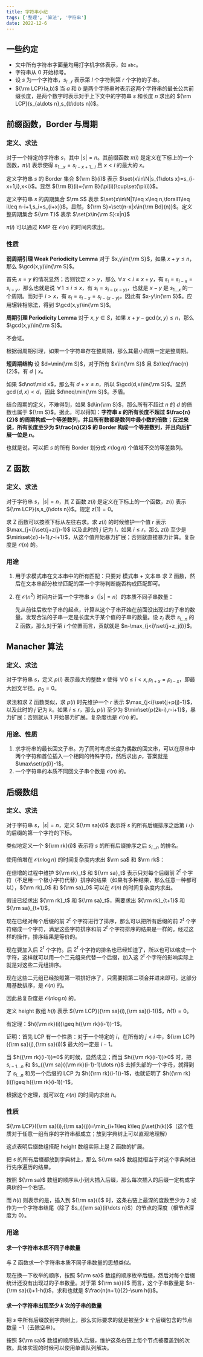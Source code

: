 ```yaml
---
title: 字符串小纪
tags: ['整理', '算法', '字符串']
date: 2022-12-6
---
```


## 一些约定

- 文中所有字符串字面量均用打字机字体表示，如 $\texttt{abc}$。
- 字符串从 $0$ 开始标号。
- 设 $s$ 为一个字符串，$s_{l\dots r}$ 表示第 $l$ 个字符到第 $r$ 个字符的子串。
- ${\rm LCP}(a,b)$ 当 $a$ 和 $b$ 是两个字符串时表示这两个字符串的最长公共前缀长度，是两个数字时表示对于上下文中的字符串 $s$ 和长度 $n$ 求出的 ${\rm LCP}(s_{a\dots n},s_{b\dots n})$。

## 前缀函数，Border 与周期

### 定义、求法

对于一个特定的字符串 $s$，其中 $|s|=n$。其前缀函数 $\pi(i)$ 是定义在下标上的一个函数，$\pi(i)$ 表示使得 $s_{1\dots x}=s_{i-x+1\dots i}$ 且 $x<i$ 的最大的 $x$。

定义字符串 $s$ 的 Border 集合 ${\rm B}(i)$ 表示 $\set{x\in\N|s_{1\dots x}=s_{i-x+1,i},x<i}$。显然 ${\rm B}(i)={\rm B}(\pi(i))\cup\set{\pi(i)}$。

定义字符串 $s$ 的周期集合 $\rm S$ 表示 $\set{x\in\N|1\leq x\leq n,\forall1\leq i\leq n-i+1,s_i=s_{i+x}}$。显然，${\rm S}=\set{n-x|x\in{\rm Bd}(n)}$。定义整周期集合 ${\rm T}$ 表示 $\set{x\in{\rm S}:x|n}$

$\pi(i)$ 可以通过 KMP 在 $\mathcal O(n)$ 的时间内求出。

### 性质

**弱周期引理 Weak Periodicity Lemma** 对于 $x,y\in{\rm S}$，如果 $x+y\leq n$，那么 $\gcd(x,y)\in{\rm S}$。

首先 $x=y$ 的情况显然；否则钦定 $x>y$，那么 $\forall x<i\leq x+y$，有 $s_i=s_{i-x}=s_{i-y}$，那么也就是说 $\forall 1\leq i\leq x$，有 $s_{i}=s_{i-(x-y)}$，也就是 $x-y$ 是 $s_{1\dots x}$ 的一个周期。而对于 $i>x$，有 $s_i=s_{i-x}=s_{i-(x-y)}$，因此有 $x-y\in{\rm S}$。应用辗转相除法，得到 $\gcd(x,y)\in{\rm S}$。

**周期引理 Periodicity Lemma** 对于 $x,y\in S$，如果 $x+y-\gcd(x,y)\leq n$，那么 $\gcd(x,y)\in{\rm S}$。

不会证。

根据弱周期引理，如果一个字符串存在整周期，那么其最小周期一定是整周期。

**短周期结构** 设 $d=\min{\rm S}$，对于所有 $x\in{\rm S}$ 且 $x\leq\frac{n}{2}$，有 $d\mid x$。

如果 $d\not\mid x$，那么有 $d+x\leq n$，所以 $\gcd(d,x)\in{\rm S}$。显然 $\gcd(d,x)<d$，因此 $d\neq\min{\rm S}$。矛盾。

结合周期的定义，不难得到，如果 $d\in{\rm S}$，那么所有不超过 $n$ 的 $d$ 的倍数也属于 ${\rm S}$。据此，可以得知：**字符串 $s$ 的所有长度不超过 $\frac{n}{2}$ 的周期构成一个等差数列，并且所有数都是数列中最小数的倍数；反过来说，所有长度至少为 $\frac{n}{2}$ 的 Border 构成一个等差数列，并且向后扩展一位是 $n$。**

也就是说，可以把 $s$ 的所有 Border 划分成 $\mathcal O(\log n)$ 个值域不交的等差数列。

## Z 函数

### 定义、求法

对于字符串 $s$，$|s|=n$，其 Z 函数 $z(i)$ 是定义在下标上的一个函数，$z(i)$ 表示 ${\rm LCP}(s,s_{i\dots n})$。规定 $z(1)=0$。

求 Z 函数可以按照下标从左往右求。求 $z(i)$ 的时候维护一个值 $r$ 表示 $\max_{j<i}\set{j+z(j)-1}$ 以及此时的 $j$ 记为 $l$，如果 $i\leq r$，那么 $z(i)$ 至少是 $\min\set{z(i-l+1),r-i+1}$，从这个值开始暴力扩展；否则就直接暴力计算。复杂度是 $\mathcal O(n)$ 的。

### 用途

1. 用于求模式串在文本串中的所有匹配：只要对 模式串 + 文本串 求 Z 函数，然后在文本串部分枚举匹配的第一个字符判断能否构成匹配即可。

2. 在 $\mathcal O(n^2)$ 时间内计算一个字符串 $s$（$|s|=n$）的本质不同子串数量：

   先从前往后枚举子串的起点，计算从这个子串开始在前面没出现过的子串的数量。发现合法的子串一定是长度大于某个值的子串的数量。设 $z_i$ 表示 $s_{i\dots n}$ 的 Z 函数，那么对于第 $i$ 个位置而言，贡献就是 $n-\max_{j<i}\set{j+z_j(i)}$。

## Manacher 算法

### 定义、求法

对于字符串 $s$，定义 $p(i)$ 表示最大的整数 $x$ 使得 $\forall 0\leq i<x,p_{i+x}=p_{i-x}$，即最大回文半径。$p_0=0$。

求法和求 Z 函数类似，求 $p(i)$ 时先维护一个 $r$ 表示 $\max_{j<i}\set{j+p(j)-1}$，以及此时的 $j$ 记为 $k$。如果 $i\leq r$，那么 $p(i)$ 至少为 $\min\set{p(2k-i),r-i+1}$，暴力扩展；否则就从 $1$ 开始暴力扩展。复杂度也是 $\mathcal O(n)$ 的。

### 用途、性质

1. 求字符串的最长回文子串。为了同时考虑长度为偶数的回文串，可以在原串中两个字符和首位插入一个相同的特殊字符，然后求出 $p$，答案就是 $\max\set{p(i)}-1$。
2. 一个字符串的本质不同回文子串个数是 $\mathcal O(n)$ 的。

## 后缀数组

### 定义、求法

对于字符串 $s$，$|s|=n$，定义 ${\rm sa}(i)$ 表示将 $s$ 的所有后缀排序之后第 $i$ 小的后缀的第一个字符的下标。

类似地定义一个 ${\rm rk}(i)$ 表示将 $s$ 的所有后缀排序之后 $s_{i\dots n}$ 的排名。

使用倍增在 $\mathcal O(n\log n)$ 的时间复杂度内求出 $\rm sa$ 和 $\rm rk$：

在倍增的过程中维护 ${\rm rk}_t$ 和 ${\rm sa}_t$ 表示只对每个后缀前 $2^t$ 个字符（不足用一个极小字符代替）排序的结果（如果有多种结果，那么任意一种都可以），${\rm rk}_0$ 和 ${\rm sa}_0$ 可以在 $\mathcal O(n)$ 的时间复杂度内求出。

假设已经求出 ${\rm rk}_t$ 和 ${\rm sa}_t$，需要求出 ${\rm rk}_{t+1}$ 和 ${\rm sa}_{t+1}$。

现在已经对每个后缀的前 $2^t$ 个字符进行了排序，那么可以把所有后缀的前 $2^t$ 个字符缩成一个字符，满足这些字符排序和前 $2^t$ 个字符排序的结果是一样的。经过这样的操作，排序结果是等价的。

现在要加入后 $2^t$ 个字符。后 $2^t$ 个字符的排名也已经知道了，所以也可以缩成一个字符，这样就可以用一个二元组来代替一个后缀，加入这 $2^t$ 个字符的影响实际上就是对这些二元组排序。

现在这些二元组已经按照第一项排好序了，只需要把第二项合并进来即可。这部分用基数排序，是 $\mathcal O(n)$ 的。

因此总复杂度是 $\mathcal O(n\log n)$ 的。

定义 height 数组 $h(i)$ 表示 ${\rm LCP}({\rm sa}(i),{\rm sa}(i-1))$，$h(1)=0$。

有定理：$h({\rm rk}(i))\geq h({\rm rk}(i-1))-1$。

证明：首先 LCP 有一个性质：对于一个特定的 $i$，在所有的 $j<i$ 中，${\rm LCP}({\rm sa}(j),{\rm sa}(i))$ 最大的一定是 $i-1$。

当 $h({\rm rk}(i-1))=0$ 的时候，显然成立；而当 $h({\rm rk}(i-1))>0$ 时，把 $s_{i-1\dots n}$ 和 $s_{{\rm sa}({\rm rk}(i-1)-1)\dots n}$ 去掉头部的一个字母，就得到了 $s_{i\dots n}$ 和另一个后缀的 LCP 为 $h({\rm rk}(i-1))-1$，也就证明了 $h({\rm rk}(i))\geq h({\rm rk}(i-1))-1$。

根据这个定理，就可以在 $\mathcal O(n)$ 的时间内求出 $h$。

### 性质

${\rm LCP}({\rm sa}(i),{\rm sa}(j))=\min_{i+1\leq k\leq j}\set{h(k)}$（这个性质对于任意一组有序的字符串都成立；放到字典树上可以直观地理解）

这点表明后缀数组搭配 height 数组实际上是 Z 函数的扩展。

把 $s$ 的所有后缀都放到字典树上，那么 ${\rm sa}$ 数组就相当于对这个字典树进行先序遍历的结果。

按照 ${\rm sa}$ 数组的顺序从小到大插入后缀，那么每次插入的后缀一定构成字典树的一个右链。

而 $h(i)$ 则表示的是，插入到 ${\rm sa}(i)$ 时，这条右链上最深的度数至少为 $2$ 或作为一个字符串结尾（除了 $s_{{\rm sa}(i)\dots n}$）的节点的深度（根节点深度为 $0$）。

### 用途

#### 求一个字符串本质不同子串数量

与 Z 函数求一个字符串本质不同子串数量的思想类似。

现在换一下枚举的顺序，按照 ${\rm sa}$ 数组的顺序枚举后缀，然后对每个后缀统计还没有出现过的子串数量。对于第 ${\rm sa}(i)$ 而言，这个子串数量是 $n-{\rm sa}(i)+1-h(i)$，求和也就是 $\frac{n(n+1)}{2}-\sum h(i)$。

#### 求一个字符串出现至少 $k$ 次的子串的数量

把 $s$ 中所有后缀放到字典树上，那么实际要求的就是被至少 $k$ 个后缀包含的节点数量 $-1$（去除空串）。

按照 ${\rm sa}$ 数组的顺序插入后缀，维护这条右链上每个节点被覆盖到的次数。具体实现的时候可以使用单调队列解决。
